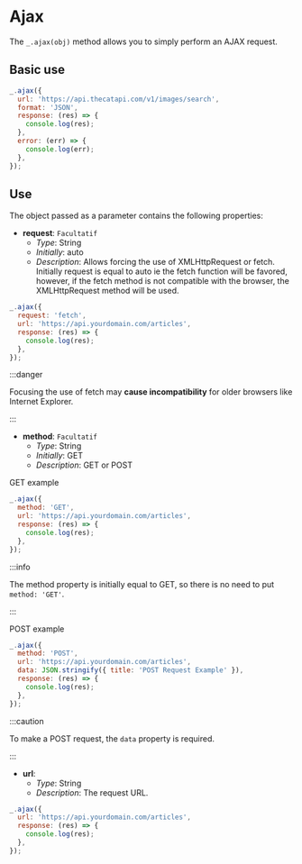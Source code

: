 # Ajax

The `_.ajax(obj)` method allows you to simply perform an AJAX request.

## Basic use

```js
_.ajax({
  url: 'https://api.thecatapi.com/v1/images/search',
  format: 'JSON',
  response: (res) => {
    console.log(res);
  },
  error: (err) => {
    console.log(err);
  },
});
```

## Use

The object passed as a parameter contains the following properties:

- **request**: `Facultatif` 
  - *Type*: String
  - *Initially*: auto
  - *Description*: Allows forcing the use of XMLHttpRequest or fetch. Initially request is equal to auto ie the fetch function will be favored, however, if the fetch method is not compatible with the browser, the XMLHttpRequest method will be used.

```js
_.ajax({
  request: 'fetch',
  url: 'https://api.yourdomain.com/articles',
  response: (res) => {
    console.log(res);
  },
});
```

:::danger

Focusing the use of fetch may **cause incompatibility** for older browsers like Internet Explorer.

:::

- **method**: `Facultatif`
  - *Type*: String
  - *Initially*: GET
  - *Description*: GET or POST

GET example
```js
_.ajax({
  method: 'GET',
  url: 'https://api.yourdomain.com/articles',
  response: (res) => {
    console.log(res);
  },
});
```

:::info

The method property is initially equal to GET, so there is no need to put `method: 'GET'`.

:::

POST example
```js
_.ajax({
  method: 'POST',
  url: 'https://api.yourdomain.com/articles',
  data: JSON.stringify({ title: 'POST Request Example' }),
  response: (res) => {
    console.log(res);
  },
});
```

:::caution

To make a POST request, the `data` property is required.

:::

- **url**:
  - *Type*: String
  - *Description*: The request URL.

```js
_.ajax({
  url: 'https://api.yourdomain.com/articles',
  response: (res) => {
    console.log(res);
  },
});
```
